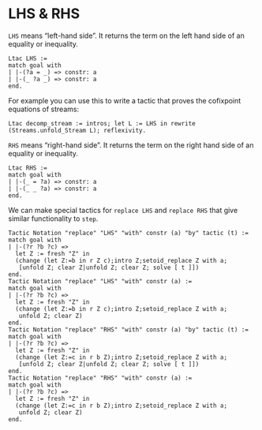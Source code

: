 LHS & RHS
=========

`LHS` means “left-hand side”. It returns the term on the left hand side of an equality or inequality.

```coq
Ltac LHS :=
match goal with
| |-(?a = _) => constr: a
| |-(_ ?a _) => constr: a
end.
```

For example you can use this to write a tactic that proves the cofixpoint equations of streams:

```coq
Ltac decomp_stream := intros; let L := LHS in rewrite (Streams.unfold_Stream L); reflexivity.
```

`RHS` means “right-hand side”. It returns the term on the right hand side of an equality or inequality.

```coq
Ltac RHS :=
match goal with
| |-(_ = ?a) => constr: a
| |-(_ _ ?a) => constr: a
end.
```

We can make special tactics for `replace LHS` and `replace RHS` that give similar functionality to `step`.

```coq
Tactic Notation "replace" "LHS" "with" constr (a) "by" tactic (t) :=
match goal with
| |-(?r ?b ?c) =>
  let Z := fresh "Z" in
  (change (let Z:=b in r Z c);intro Z;setoid_replace Z with a;
   [unfold Z; clear Z|unfold Z; clear Z; solve [ t ]])
end.
Tactic Notation "replace" "LHS" "with" constr (a) :=
match goal with
| |-(?r ?b ?c) =>
  let Z := fresh "Z" in
  (change (let Z:=b in r Z c);intro Z;setoid_replace Z with a;
   unfold Z; clear Z)
end.
Tactic Notation "replace" "RHS" "with" constr (a) "by" tactic (t) :=
match goal with
| |-(?r ?b ?c) =>
  let Z := fresh "Z" in
  (change (let Z:=c in r b Z);intro Z;setoid_replace Z with a;
   [unfold Z; clear Z|unfold Z; clear Z; solve [ t ]])
end.
Tactic Notation "replace" "RHS" "with" constr (a) :=
match goal with
| |-(?r ?b ?c) =>
  let Z := fresh "Z" in
  (change (let Z:=c in r b Z);intro Z;setoid_replace Z with a;
   unfold Z; clear Z)
end.
```
